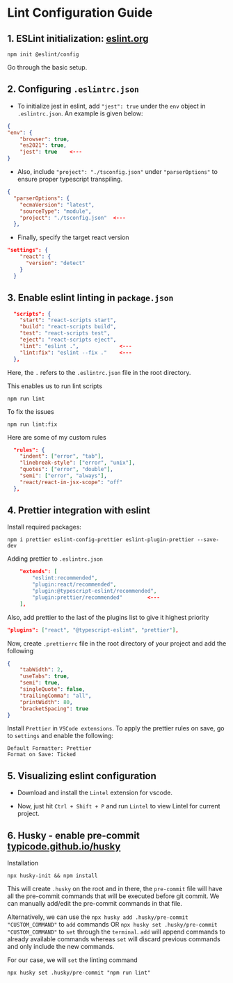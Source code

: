 # Lint Configuration Guide

## 1. ESLint initialization: [eslint.org]("https://www.eslint.org/")

    npm init @eslint/config

Go through the basic setup.

## 2. Configuring `.eslintrc.json`

- To initialize jest in eslint, add `"jest": true` under the `env` object in `.eslintrc.json`. An example is given below:

```json
{
"env": {
    "browser": true,
    "es2021": true,
    "jest": true    <---
}
```

- Also, include `"project": "./tsconfig.json"` under `"parserOptions"` to ensure proper typescript transpiling.

```json
{
  "parserOptions": {
    "ecmaVersion": "latest",
    "sourceType": "module",
    "project": "./tsconfig.json"  <---
  },
```

- Finally, specify the target react version

```json
"settings": {
    "react": {
      "version": "detect"
    }
  }
```

## 3. Enable eslint linting in `package.json`

```json
  "scripts": {
    "start": "react-scripts start",
    "build": "react-scripts build",
    "test": "react-scripts test",
    "eject": "react-scripts eject",
    "lint": "eslint .",             <---
    "lint:fix": "eslint --fix ."    <---
  },
```

Here, the `.` refers to the `.eslintrc.json` file in the root directory.

This enables us to run lint scripts

    npm run lint

To fix the issues

    npm run lint:fix

Here are some of my custom rules

```json
  "rules": {
    "indent": ["error", "tab"],
    "linebreak-style": ["error", "unix"],
    "quotes": ["error", "double"],
    "semi": ["error", "always"],
    "react/react-in-jsx-scope": "off"
  },
```

## 4. Prettier integration with eslint

Install required packages:

    npm i prettier eslint-config-prettier eslint-plugin-prettier --save-dev

Adding prettier to `.eslintrc.json`

```json
	"extends": [
		"eslint:recommended",
		"plugin:react/recommended",
		"plugin:@typescript-eslint/recommended",
		"plugin:prettier/recommended"        <---
	],
```

Also, add prettier to the last of the plugins list to give it highest priority

```json
"plugins": ["react", "@typescript-eslint", "prettier"],
```

Now, create `.prettierrc` file in the root directory of your project and add the following

```json
{
	"tabWidth": 2,
	"useTabs": true,
	"semi": true,
	"singleQuote": false,
	"trailingComma": "all",
	"printWidth": 80,
	"bracketSpacing": true
}
```

Install `Prettier` in `VSCode extensions`. To apply the prettier rules on save, go to `settings` and enable the following:

    Default Formatter: Prettier
    Format on Save: Ticked

## 5. Visualizing eslint configuration

- Download and install the `Lintel` extension for vscode.

- Now, just hit `Ctrl + Shift + P` and run `Lintel` to view Lintel for current project.

## 6. Husky - enable pre-commit [typicode.github.io/husky]("https://typicode.github.io/husky")

Installation

    npx husky-init && npm install

This will create `.husky` on the root and in there, the `pre-commit` file will have all the pre-commit commands that will be executed before git commit. We can manually add/edit the pre-commit commands in that file.

Alternatively, we can use the `npx husky add .husky/pre-commit "CUSTOM_COMMAND"` to `add` commands OR `npx husky set .husky/pre-commit "CUSTOM_COMMAND"` to `set` through the `terminal`. `add` will append commands to already available commands whereas `set` will discard previous commands and only include the new commands.

For our case, we will `set` the linting command

    npx husky set .husky/pre-commit "npm run lint"
